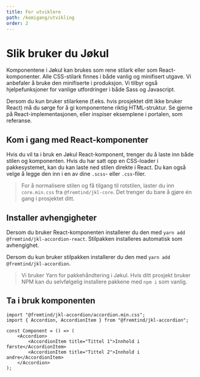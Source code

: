 ```yaml
---
title: For utviklere
path: /komigang/utvikling
order: 2
---
```


# Slik bruker du Jøkul

Komponentene i Jøkul kan brukes som rene stilark eller som React-komponenter. Alle CSS-stilark finnes i både vanlig og minifisert utgave. Vi anbefaler å bruke den minifiserte i produksjon. Vi tilbyr også hjelpefunksjoner for vanlige utfordringer i både Sass og Javascript.

Dersom du kun bruker stilarkene (f.eks. hvis prosjektet ditt ikke bruker React) må du sørge for å gi komponentene riktig HTML-struktur. Se gjerne på React-implementasjonen, eller inspiser eksemplene i portalen, som referanse.

## Kom i gang med React-komponenter

Hvis du vil ta i bruk en Jøkul React-komponent, trenger du å laste inn både stilen og komponenten. Hvis du har satt opp en CSS-loader i pakkesystemet, kan du kan laste ned stilen direkte i React. Du kan også velge å legge den inn i en av dine `.scss`- eller `.css`-filer.

> For å normalisere stilen og få tilgang til rotstilen, laster du inn `core.min.css` fra `@fremtind/jkl-core`. Det trenger du bare å gjøre én gang i prosjektet ditt.

## Installer avhengigheter

Dersom du bruker React-komponenten installerer du den med `yarn add @fremtind/jkl-accordion-react`. Stilpakken installeres automatisk som avhengighet.

Dersom du kun bruker stilpakken installerer du den med `yarn add @fremtind/jkl-accordion`.

> Vi bruker Yarn for pakkehåndtering i Jøkul. Hvis ditt prosjekt bruker NPM kan du selvfølgelig installere pakkene med `npm i` som vanlig.

## Ta i bruk komponenten

```tsx
import "@fremtind/jkl-accordion/accordion.min.css";
import { Accordion, AccordionItem } from "@fremtind/jkl-accordion";

const Component = () => (
    <Accordion>
        <AccordionItem title="Tittel 1">Innhold i første</AccordionItem>
        <AccordionItem title="Tittel 2">Innhold i andre</AccordionItem>
    </Accordion>
);
```
